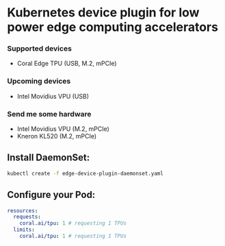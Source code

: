 # Kubernetes device plugin for low power edge computing accelerators

### Supported devices
- Coral Edge TPU (USB, M.2, mPCIe)

### Upcoming devices
- Intel Movidius VPU (USB)

### Send me some hardware
- Intel Movidius VPU (M.2, mPCIe)
- Kneron KL520 (M.2, mPCIe)

## Install DaemonSet:
```bash
kubectl create -f edge-device-plugin-daemonset.yaml
```

## Configure your Pod:
```yaml
resources: 
  requests:
    coral.ai/tpu: 1 # requesting 1 TPUs
  limits:
    coral.ai/tpu: 1 # requesting 1 TPUs
```